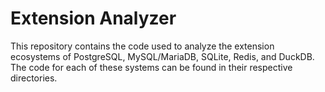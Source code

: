 # Extension Analyzer

This repository contains the code used to analyze the extension ecosystems of PostgreSQL, MySQL/MariaDB, SQLite, Redis, and DuckDB. The code for each of these systems can be found in their respective directories.